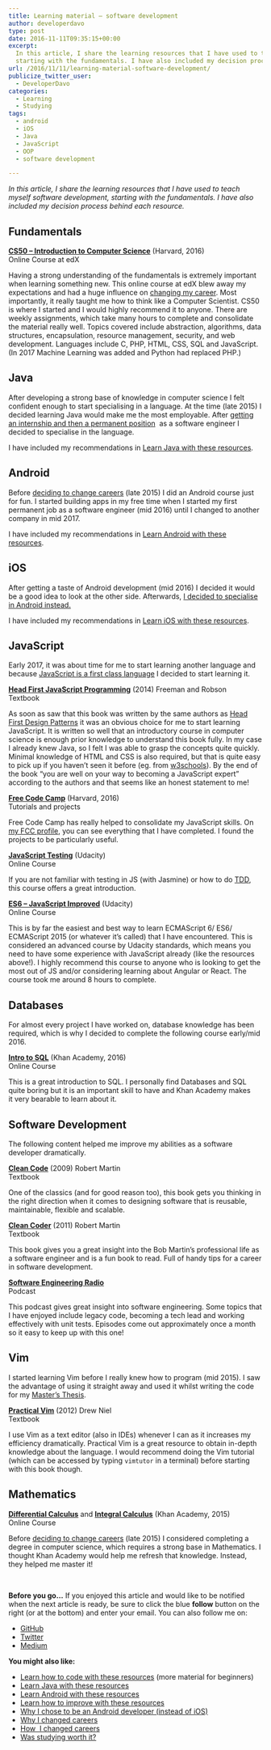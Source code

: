 ```yaml
---
title: Learning material – software development
author: developerdavo
type: post
date: 2016-11-11T09:35:15+00:00
excerpt: 
  In this article, I share the learning resources that I have used to teach myself software development, 
  starting with the fundamentals. I have also included my decision process behind each resource.
url: /2016/11/11/learning-material-software-development/
publicize_twitter_user:
  - DeveloperDavo
categories:
  - Learning
  - Studying
tags:
  - android
  - iOS
  - Java
  - JavaScript
  - OOP
  - software development

---
```

_In this article, I share the learning resources that I have used to teach myself software development, 
starting with the fundamentals. I have also included my decision process behind each resource._

## Fundamentals

**<a href="https://www.edx.org/course/introduction-computer-science-harvardx-cs50x?
gclid=CjwKEAiA3qXBBRD4_b_V7ZLFsX4SJAB0AtEVL-zTcOpSgkNNE8nb1AiS9uY_kPiVcJvFw-0CDbfjOBoCptfw_wcB" 
target="_blank" rel="noopener noreferrer">CS50 &#8211; Introduction to Computer Science</a>** (Harvard, 2016)  
Online Course at edX

Having a strong understanding of the fundamentals is extremely important when learning something new. 
This online course at edX blew away my expectations and had a huge influence on 
<a href="http://learnitmyway.com/2016/08/10/why-i-changed-careers/" 
target="_blank" rel="noopener noreferrer">changing my career</a>. 
Most importantly, it really taught me how to think like a Computer Scientist. 
CS50 is where I started and I would highly recommend it to anyone. 
There are weekly assignments, which take many hours to complete and consolidate the material really well. 
Topics covered include abstraction, algorithms, data structures, encapsulation, resource management, security, 
and web development. 
Languages include C, PHP, HTML, CSS, SQL and JavaScript. 
(In 2017 Machine Learning was added and Python had replaced PHP.)

## Java

After developing a strong base of knowledge in computer science I felt confident enough to start specialising 
in a language. At the time (late 2015) I decided learning Java would make me the most employable. 
After <a href="http://learnitmyway.com/2016/09/17/how-i-changed-careers/" 
target="_blank" rel="noopener noreferrer">getting an internship and then a permanent position</a> 
as a software engineer I decided to specialise in the language.

I have included my recommendations in <a href="http://learnitmyway.com/2017/07/02/learn-java-with-these-resources/" 
target="_blank" rel="noopener">Learn Java with these resources</a>.

## Android

Before <a href="http://learnitmyway.com/2016/08/10/why-i-changed-careers/" target="_blank" 
rel="noopener">deciding to change careers</a> (late 2015) I did an Android course just for fun. 
I started building apps in my free time when I started my first permanent job as a software engineer (mid 2016) 
until I changed to another company in mid 2017.

I have included my recommendations in <a href="http://learnitmyway.com/2017/08/12/learn-android-with-these-resources/" 
target="_blank" rel="noopener">Learn Android with these resources</a>.

## iOS

After getting a taste of Android development (mid 2016) I decided it would be a good idea to look at the other side. 
Afterwards, <a href="http://learnitmyway.com/2016/12/17/why-i-chose-to-be-an-android-developer-instead-of-ios/" 
target="_blank" rel="noopener noreferrer">I decided to specialise in Android instead.</a>

I have included my recommendations in <a href="http://learnitmyway.com/2017/10/03/learn-ios-with-these-resources/" 
target="_blank" rel="noopener">Learn iOS with these resources</a>.

## JavaScript

Early 2017, it was about time for me to start learning another language and because 
<a href="https://www.thoughtworks.com/radar/languages-and-frameworks/javascript-as-a-first-class-language" 
target="_blank" rel="noopener noreferrer">JavaScript is a first class language</a> I decided to start learning it.

**<a href="http://www.wickedlysmart.com/hfjs/" target="_blank" 
rel="noopener noreferrer">Head First JavaScript Programming</a>** (2014) Freeman and Robson  
Textbook

As soon as saw that this book was written by the same authors as 
<a href="http://www.wickedlysmart.com/head-first-design-patterns/" target="_blank" rel="noopener 
noreferrer">Head First Design Patterns</a> it was an obvious choice for me to start learning JavaScript. 
It is written so well that an introductory course in computer science is enough prior knowledge to understand 
this book fully. In my case I already knew Java, so I felt I was able to grasp the concepts quite quickly. 
Minimal knowledge of HTML and CSS is also required, 
but that is quite easy to pick up if you haven&#8217;t seen it before 
(eg. from <a href="https://www.w3schools.com/html/default.asp" target="_blank" rel="noopener noreferrer">w3schools</a>). 
By the end of the book &#8220;you are well on your way to becoming a JavaScript expert&#8221; 
according to the authors and that seems like an honest statement to me!

**<a href="https://www.freecodecamp.com" target="_blank" rel="noopener noreferrer">Free Code Camp</a>** (Harvard, 2016)  
Tutorials and projects

Free Code Camp has really helped to consolidate my JavaScript skills. 
On <a href="https://www.freecodecamp.org/developerdavo" target="_blank" rel="noopener">my FCC profile</a>, 
you can see everything that I have completed. I found the projects to be particularly useful.

**<a href="https://www.udacity.com/course/javascript-testing--ud549" target="_blank" rel="noopener">
JavaScript Testing</a>** (Udacity)  
Online Course

If you are not familiar with testing in JS (with Jasmine) or how to do 
<a href="https://en.wikipedia.org/wiki/Test-driven_development" target="_blank" rel="noopener">TDD</a>, 
this course offers a great introduction.

<a href="https://www.udacity.com/course/es6-javascript-improved--ud356" target="_blank" rel="noopener"><strong>
ES6 &#8211; JavaScript Improved</strong></a> (Udacity)  
Online Course

This is by far the easiest and best way to learn ECMAScript 6/ ES6/ ECMAScript 2015 (or whatever it’s called) 
that I have encountered. This is considered an advanced course by Udacity standards, 
which means you need to have some experience with JavaScript already (like the resources above!).
I highly recommend this course to anyone who is looking to get the most out of JS and/or considering 
learning about Angular or React. The course took me around 8 hours to complete.

## Databases

For almost every project I have worked on, database knowledge has been required, 
which is why I decided to complete the following course early/mid 2016.

**<a href="https://www.khanacademy.org/computing/computer-programming/sql" 
target="_blank" rel="noopener noreferrer">Intro to SQL</a>** (Khan Academy, 2016)  
Online Course

This is a great introduction to SQL. 
I personally find Databases and SQL quite boring but it is an important skill to have and 
Khan Academy makes it very bearable to learn about it.

## Software Development

The following content helped me improve my abilities as a software developer dramatically.

**<a href="http://www.goodreads.com/book/show/3735293-clean-code" target="_blank" rel="noopener noreferrer">
Clean Code</a>** (2009) Robert Martin  
Textbook

One of the classics (and for good reason too), this book gets you thinking in the right direction when it 
comes to designing software that is reusable, maintainable, flexible and scalable.

**<a href="http://www.goodreads.com/book/show/10284614-the-clean-coder?from_search=true" target="_blank" 
rel="noopener noreferrer">Clean Coder</a>** (2011) Robert Martin  
Textbook

This book gives you a great insight into the Bob Martin’s professional life as a software engineer 
and is a fun book to read. Full of handy tips for a career in software development.

**<a href="http://www.se-radio.net/" target="_blank" rel="noopener noreferrer">Software Engineering Radio</a>**  
Podcast

This podcast gives great insight into software engineering. 
Some topics that I have enjoyed include legacy code, becoming a tech lead and working effectively with unit tests. 
Episodes come out approximately once a month so it easy to keep up with this one!

## Vim

I started learning Vim before I really knew how to program (mid 2015). 
I saw the advantage of using it straight away and used it whilst writing the code for my 
<a href="https://github.com/DeveloperDavo/Paperboard" target="_blank" rel="noopener noreferrer">Master&#8217;s Thesis</a>.

**<a href="https://www.goodreads.com/book/show/13607232-practical-vim?from_search=true" target="_blank" 
rel="noopener noreferrer">Practical Vim</a>** (2012) Drew Niel  
Textbook

I use Vim as a text editor (also in IDEs) whenever I can as it increases my efficiency dramatically. 
Practical Vim is a great resource to obtain in-depth knowledge about the language. 
I would recommend doing the Vim tutorial (which can be accessed by typing `vimtutor` in a terminal) 
before starting with this book though.

## Mathematics

**<a href="https://www.khanacademy.org/math/differential-calculus" target="_blank" rel="noopener noreferrer">
Differential Calculus</a>** and **<a href="https://www.khanacademy.org/math/integral-calculus" target="_blank" 
rel="noopener noreferrer">Integral Calculus</a>** (Khan Academy, 2015)  
Online Course

Before <a href="http://learnitmyway.com/2016/08/10/why-i-changed-careers/" target="_blank" 
rel="noopener">deciding to change careers</a> (late 2015) I considered completing a degree in computer science, 
which requires a strong base in Mathematics. 
I thought Khan Academy would help me refresh that knowledge. Instead, they helped me master it!

&nbsp;

**Before you go&#8230;** If you enjoyed this article and would like to be notified when the next article is ready, be sure to click the blue **follow** button on the right (or at the bottom) and enter your email. You can also follow me on:

  * [GitHub][2]
  * [Twitter][3]
  * [Medium][4]

**You might also like:**

  * <a href="https://learnitmyway.com/2017/06/04/learn-how-to-code-with-these-resources/" target="_blank" 
  rel="noopener noreferrer">Learn how to code with these resources</a> (more material for beginners)
  * <a href="http://learnitmyway.com/2017/07/02/learn-java-with-these-resources/" target="_blank" 
  rel="noopener">Learn Java with these resources</a>
  * <a href="http://learnitmyway.com/2017/08/12/learn-android-with-these-resources/" target="_blank" 
  rel="noopener">Learn Android with these resources</a>
  * <a href="http://learnitmyway.com/2017/09/02/learn-how-to-improve-with-these-resources/" target="_blank" 
  rel="noopener">Learn how to improve with these resources</a>
  * <a href="http://learnitmyway.com/2016/12/17/why-i-chose-to-be-an-android-developer-instead-of-ios/" target="_blank" 
  rel="noopener noreferrer">Why I chose to be an Android developer (instead of iOS)</a>
  * <a href="http://learnitmyway.com/2016/08/10/why-i-changed-careers/" target="_blank" 
  rel="noopener noreferrer">Why I changed careers</a>
  * <a href="http://learnitmyway.com/2016/09/17/how-i-changed-careers/" target="_blank" 
  rel="noopener noreferrer">How  I changed careers</a>
  * <a href="http://learnitmyway.com/2016/10/12/was-studying-worth-it/" target="_blank" 
  rel="noopener noreferrer">Was studying worth it?</a>

 [2]: https://github.com/DeveloperDavo
 [3]: https://twitter.com/DeveloperDavo
 [4]: https://medium.com/@developerdavo